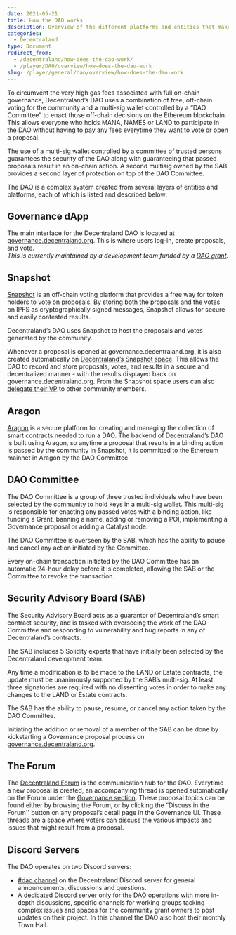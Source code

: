 ```yaml
---
date: 2021-05-21
title: How the DAO works
description: Overview of the different platforms and entities that make up the Decentraland DAO.
categories:
  - Decentraland
type: Document
redirect_from:
  - /decentraland/how-does-the-dao-work/
  - /player/DAO/overview/how-does-the-dao-work
slug: /player/general/dao/overview/how-does-the-dao-work
---
```


To circumvent the very high gas fees associated with full on-chain governance, Decentraland’s DAO uses a combination of free, off-chain voting for the community and a multi-sig wallet controlled by a “DAO Committee” to enact those off-chain decisions on the Ethereum blockchain. This allows everyone who holds MANA, NAMES or LAND to participate in the DAO without having to pay any fees everytime they want to vote or open a proposal.

The use of a multi-sig wallet controlled by a committee of trusted persons guarantees the security of the DAO along with guaranteeing that passed proposals result in an on-chain action. A second multisig owned by the SAB provides a second layer of protection on top of the DAO Committee.

The DAO is a complex system created from several layers of entities and platforms, each of which is listed and described below:

## Governance dApp

The main interface for the Decentraland DAO is located at [governance.decentraland.org](https://governance.decentraland.org). This is where users log-in, create proposals, and vote. 
<br/>_This is currently maintained by a development team funded by a [DAO grant](https://governance.decentraland.org/proposal/?id=ed53e850-5e70-11ec-8188-4352ce3d30e7)._

## Snapshot

[Snapshot](https://snapshot.org/#/) is an off-chain voting platform that provides a free way for token holders to vote on proposals. By storing both the proposals and the votes on IPFS as cryptographically signed messages, Snapshot allows for secure and easily contested results.

Decentraland’s DAO uses Snapshot to host the proposals and votes generated by the community. 

Whenever a proposal is opened at governance.decentraland.org, it is also created automatically on [Decentraland’s Snapshot space](https://snapshot.org/#/snapshot.dcl.eth). This allows the DAO to record and store proposals, votes, and results in a secure and decentralized manner - with the results displayed back on governance.decentraland.org. From the Snapshot space users can also [delegate their VP](https://snapshot.org/#/delegate/snapshot.dcl.eth) to other community members. 

## Aragon

[Aragon](https://aragon.org/) is a secure platform for creating and managing the collection of smart contracts needed to run a DAO. The backend of Decentraland’s DAO is built using Aragon, so anytime a proposal that results in a binding action is passed by the community in Snapshot, it is committed to the Ethereum mainnet in Aragon by the DAO Committee. 

## DAO Committee

The DAO Committee is a group of three trusted individuals who have been selected by the community to hold keys in a multi-sig wallet. This multi-sig is responsible for enacting any passed votes with a binding action, like funding a Grant, banning a name, adding or removing a POI, implementing a Governance proposal or adding a Catalyst node.

The DAO Committee is overseen by the SAB, which has the ability to pause and cancel any action initiated by the Committee.

Every on-chain transaction initiated by the DAO Committee has an automatic 24-hour delay before it is completed, allowing the SAB or the Committee to revoke the transaction.

## Security Advisory Board (SAB)

The Security Advisory Board acts as a guarantor of Decentraland’s smart contract security, and is tasked with overseeing the work of the DAO Committee and responding to vulnerability and bug reports in any of Decentraland’s contracts. 

The SAB includes 5 Solidity experts that have initially been selected by the Decentraland development team.

Any time a modification is to be made to the LAND or Estate contracts, the update must be unanimously supported by the SAB’s multi-sig. At least three signatories are required with no dissenting votes in order to make any changes to the LAND or Estate contracts.

The SAB has the ability to pause, resume, or cancel any action taken by the DAO Committee.

Initiating the addition or removal of a member of the SAB can be done by kickstarting a Governance proposal process on [governance.decentraland.org](https://governance.decentraland.org).

## The Forum

The [Decentraland Forum](https://forum.decentraland.org) is the communication hub for the DAO. Everytime a new proposal is created, an accompanying thread is opened automatically on the Forum under the [Governance section](https://forum.decentraland.org/c/governance/). These proposal topics can be found either by browsing the Forum, or by clicking the “Discuss in the Forum'' button on any proposal’s detail page in the Governance UI. These threads are a space where voters can discuss the various impacts and issues that might result from a proposal.

## Discord Servers

The DAO operates on two Discord servers:
* [#dao channel](https://discord.com/channels/417796904760639509/538106198419832844) on the Decentraland Discord server for general announcements, discussions and questions.
* A [dedicated Discord server](https://discord.gg/ZdzKgYE5Q3) only for the DAO operations with more in-depth discussions, specific channels for working groups tacking complex issues and spaces for the community grant owners to post updates on their project. In this channel the DAO also host their monthly Town Hall. 
 
